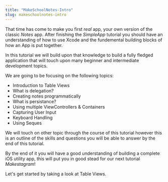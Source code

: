 ```yaml
---
title: "MakeSchoolNotes-Intro"
slug: makeschoolnotes-intro
---     
```


That time has come to make you first *real* app, your own version of the classic *Notes* app.  After finishing the *SimpleApp* tutorial you should have an understanding
of how to use Xcode and the fundemental building blocks of how an App is put together.  

In this tutorial we will build upon that knowledge to build a fully fledged application that will touch upon many beginner and intermediate development topics. 

We are going to be focusing on the following topics:

- Introduction to Table Views
- What is delegation?
- Creating notes programmatically
- What is persistance?
- Using multiple ViewControllers & Containers
- Capturing User Input
- Keyboard Handling
- Using Seques

We will touch on other topic through the course of this tutorial however this is an outline of the skills and questions you will be able to answer by the end of this tutorial.

By the end of it you will have a good understanding of building a complete iOS utility app, this will put you in good stead for our next tutorial *Makestagram*!

Let's get started by taking a look at Table Views.